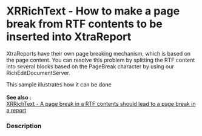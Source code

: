 # XRRichText - How to make a page break from RTF contents to be inserted into XtraReport


<p>XtraReports have their own page breaking mechanism, which is based on the page content.  You can resolve this problem by splitting the RTF content into several blocks based on the PageBreak character by using our RichEditDocumentServer.</p><p>This sample illustrates how it can be done<strong><br />
</strong><strong><br />
</strong><strong>Se</strong><strong>e also :<br />
</strong><a href="https://www.devexpress.com/Support/Center/p/S132996">XRRichText - A page break in a RTF contents should lead to a page break in a report</a></p>


<h3>Description</h3>

<p><br />
</p>

<br/>


